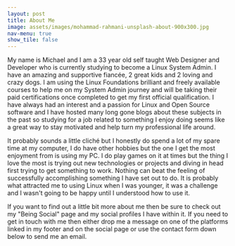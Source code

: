 ```yaml
---
layout: post
title: About Me
image: assets/images/mohammad-rahmani-unsplash-about-900x300.jpg
nav-menu: true
show_tile: false
---
```


My name is Michael and I am a 33 year old self taught Web Designer and Developer who is currently studying to become a Linux System Admin. I have an amazing and supportive fiancée, 2 great kids and 2 loving and crazy dogs. I am using the Linux Foundations brilliant and freely available courses to help me on my System Admin journey and will be taking their paid certifications once completed to get my first official qualification. I have always had an interest and a passion for Linux and Open Source software and I have hosted many long gone blogs about these subjects in the past so studying for a job related to something I enjoy doing seems like a great way to stay motivated and help turn my professional life around.

It probably sounds a little cliché but I honestly do spend a lot of my spare time at my computer, I do have other hobbies but the one I get the most enjoyment from is using my PC. I do play games on it at times but the thing I love the most is trying out new technologies or projects and diving in head first trying to get something to work. Nothing can beat the feeling of successfully accomplishing something I have set out to do. It is probably what attracted me to using Linux when I was younger, it was a challenge and I wasn't going to be happy until I understood how to use it.

If you want to find out a little bit more about me then be sure to check out my "Being Social" page and my social profiles I have within it. If you need to get in touch with me then either drop me a message on one of the platforms linked in my footer and on the social page or use the contact form down below to send me an email.